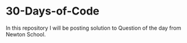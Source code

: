 # 30-Days-of-Code
In this repository I will be posting solution to Question of the day from Newton School. 
